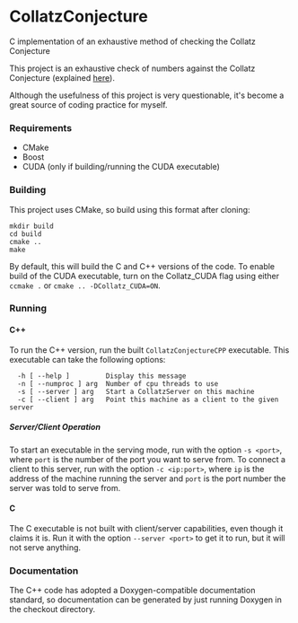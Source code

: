 # CollatzConjecture
C implementation of an exhaustive method of checking the Collatz Conjecture

This project is an exhaustive check of numbers against the Collatz Conjecture
(explained [here](https://youtu.be/5mFpVDpKX70)).

Although the usefulness of this project is very questionable, it's become a
great source of coding practice for myself.

### Requirements
* CMake
* Boost
* CUDA (only if building/running the CUDA executable)

### Building
This project uses CMake, so build using this format after cloning:
```
mkdir build
cd build
cmake ..
make
```

By default, this will build the C and C++ versions of the code. To enable build
of the CUDA executable, turn on the Collatz_CUDA flag using either `ccmake .`
or `cmake .. -DCollatz_CUDA=ON`.

### Running
#### C++
To run the C++ version, run the built `CollatzConjectureCPP` executable. This
executable can take the following options:
```
  -h [ --help ]         Display this message
  -n [ --numproc ] arg  Number of cpu threads to use
  -s [ --server ] arg   Start a CollatzServer on this machine
  -c [ --client ] arg   Point this machine as a client to the given server
```

##### Server/Client Operation
To start an executable in the serving mode, run with the option `-s <port>`,
where `port` is the number of the port you want to serve from. To connect a
client to this server, run with the option `-c <ip:port>`, where `ip` is the
address of the machine running the server and `port` is the port number the
server was told to serve from.

#### C
The C executable is not built with client/server capabilities, even though it
claims it is. Run it with the option `--server <port>` to get it to run, but
it will not serve anything.

### Documentation
The C++ code has adopted a Doxygen-compatible documentation standard, so
documentation can be generated by just running Doxygen in the checkout
directory.
